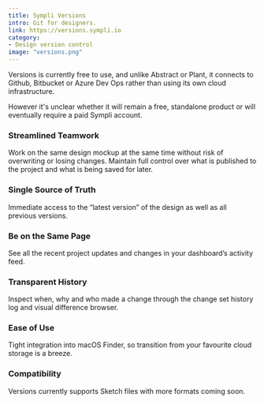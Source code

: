 ```yaml
---
title: Sympli Versions
intro: Git for designers.
link: https://versions.sympli.io
category:
- Design version control
image: "versions.png"
---
```


Versions is currently free to use, and unlike Abstract or Plant, it connects to Github, Bitbucket or Azure Dev Ops rather than using its own cloud infrastructure. 

However it's unclear whether it will remain a free, standalone product or will eventually require a paid Sympli account.

### Streamlined Teamwork

Work on the same design mockup at the same time without risk of overwriting or losing changes. Maintain full control over what is published to the project and what is being saved for later.

### Single Source of Truth

Immediate access to the “latest version” of the design as well as all previous versions.

### Be on the Same Page

See all the recent project updates and changes in your dashboard’s activity feed.

### Transparent History

Inspect when, why and who made a change through the change set history log and visual difference browser.

### Ease of Use

Tight integration into macOS Finder, so transition from your favourite cloud storage is a breeze.

### Compatibility

Versions currently supports Sketch files with more formats coming soon.
